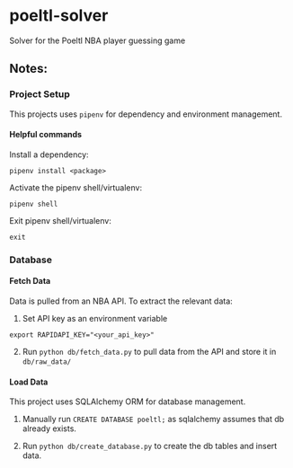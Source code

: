 # poeltl-solver
Solver for the Poeltl NBA player guessing game

## Notes:

### Project Setup

This projects uses `pipenv` for dependency and environment management.

#### Helpful commands

Install a dependency:
```shell
pipenv install <package>
```

Activate the pipenv shell/virtualenv:
```shell
pipenv shell
```

Exit pipenv shell/virtualenv:
```shell
exit
```

### Database

#### Fetch Data
Data is pulled from an NBA API. To extract the relevant data:

1. Set API key as an environment variable
```shell
export RAPIDAPI_KEY="<your_api_key>"
```
2. Run `python db/fetch_data.py` to pull data from the API and store it in `db/raw_data/`


#### Load Data

This project uses SQLAlchemy ORM for database management.

1. Manually run `CREATE DATABASE poeltl;` as sqlalchemy assumes that db already exists.

2. Run `python db/create_database.py` to create the db tables and insert data.
